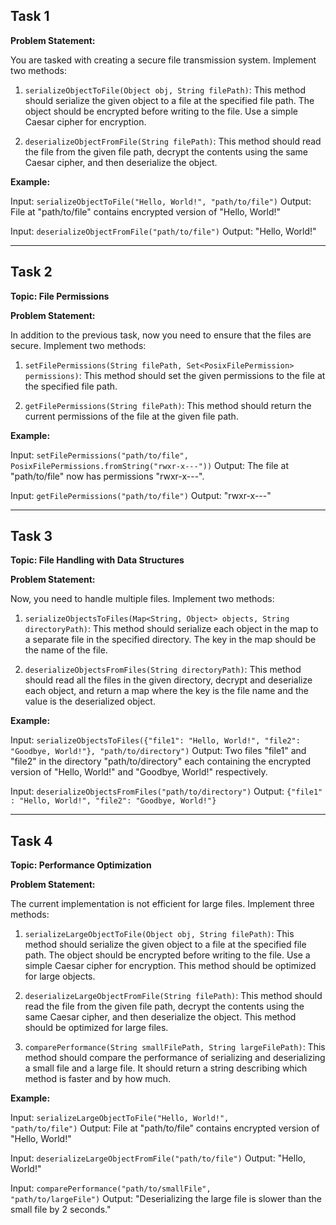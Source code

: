 ## Task 1

**Problem Statement:**

You are tasked with creating a secure file transmission system. Implement two methods:

1. `serializeObjectToFile(Object obj, String filePath)`: This method should serialize the given object to a file at the specified file path. The object should be encrypted before writing to the file. Use a simple Caesar cipher for encryption.
    
2. `deserializeObjectFromFile(String filePath)`: This method should read the file from the given file path, decrypt the contents using the same Caesar cipher, and then deserialize the object.
    

**Example:**

Input: `serializeObjectToFile("Hello, World!", "path/to/file")` Output: File at "path/to/file" contains encrypted version of "Hello, World!"

Input: `deserializeObjectFromFile("path/to/file")` Output: "Hello, World!"

---

## Task 2

**Topic: File Permissions**

**Problem Statement:**

In addition to the previous task, now you need to ensure that the files are secure. Implement two methods:

1. `setFilePermissions(String filePath, Set<PosixFilePermission> permissions)`: This method should set the given permissions to the file at the specified file path.
    
2. `getFilePermissions(String filePath)`: This method should return the current permissions of the file at the given file path.
    

**Example:**

Input: `setFilePermissions("path/to/file", PosixFilePermissions.fromString("rwxr-x---"))` Output: The file at "path/to/file" now has permissions "rwxr-x---".

Input: `getFilePermissions("path/to/file")` Output: "rwxr-x---"

---

## Task 3

**Topic: File Handling with Data Structures**

**Problem Statement:**

Now, you need to handle multiple files. Implement two methods:

1. `serializeObjectsToFiles(Map<String, Object> objects, String directoryPath)`: This method should serialize each object in the map to a separate file in the specified directory. The key in the map should be the name of the file.
    
2. `deserializeObjectsFromFiles(String directoryPath)`: This method should read all the files in the given directory, decrypt and deserialize each object, and return a map where the key is the file name and the value is the deserialized object.
    

**Example:**

Input: `serializeObjectsToFiles({"file1": "Hello, World!", "file2": "Goodbye, World!"}, "path/to/directory")` Output: Two files "file1" and "file2" in the directory "path/to/directory" each containing the encrypted version of "Hello, World!" and "Goodbye, World!" respectively.

Input: `deserializeObjectsFromFiles("path/to/directory")` Output: `{"file1": "Hello, World!", "file2": "Goodbye, World!"}`

---

## Task 4

**Topic: Performance Optimization**

**Problem Statement:**

The current implementation is not efficient for large files. Implement three methods:

1. `serializeLargeObjectToFile(Object obj, String filePath)`: This method should serialize the given object to a file at the specified file path. The object should be encrypted before writing to the file. Use a simple Caesar cipher for encryption. This method should be optimized for large objects.
    
2. `deserializeLargeObjectFromFile(String filePath)`: This method should read the file from the given file path, decrypt the contents using the same Caesar cipher, and then deserialize the object. This method should be optimized for large files.
    
3. `comparePerformance(String smallFilePath, String largeFilePath)`: This method should compare the performance of serializing and deserializing a small file and a large file. It should return a string describing which method is faster and by how much.
    

**Example:**

Input: `serializeLargeObjectToFile("Hello, World!", "path/to/file")` Output: File at "path/to/file" contains encrypted version of "Hello, World!"

Input: `deserializeLargeObjectFromFile("path/to/file")` Output: "Hello, World!"

Input: `comparePerformance("path/to/smallFile", "path/to/largeFile")` Output: "Deserializing the large file is slower than the small file by 2 seconds."